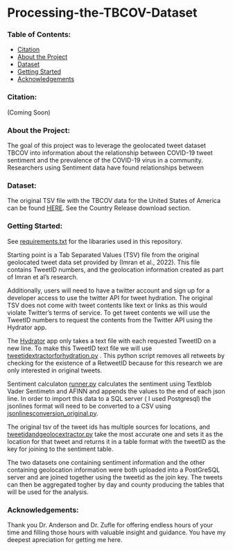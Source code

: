 # Processing-the-TBCOV-Dataset

### Table of Contents:
- [Citation](https://github.com/jstassinos/Processing-the-TBCOV-Dataset/edit/main/README.md#Citation)
- [About the Project](https://github.com/jstassinos/Processing-the-TBCOV-Dataset/edit/main/README.md#about-the-project)
- [Dataset](https://github.com/jstassinos/Processing-the-TBCOV-Dataset/edit/main/README.md#dataset)
- [Getting Started](https://github.com/jstassinos/Processing-the-TBCOV-Dataset/edit/main/README.md#getting-started)
- [Acknowledgements](https://github.com/jstassinos/Processing-the-TBCOV-Dataset/edit/main/README.md#acknowledgements)

### Citation:
(Coming Soon)

### About the Project:

The goal of this project was to leverage the geolocated tweet dataset TBCOV into information about the relationship between COVID-19 tweet sentiment and the prevalence of the COVID-19 virus in a community. Researchers using Sentiment data have found relationships between  

### Dataset:
The original TSV file with the TBCOV data for the United States of America can be found [HERE](https://crisisnlp.qcri.org/tbcov). See the Country Release download section. 

### Getting Started:

See [requirements.txt](/requirements.txt) for the libararies used in this repository. 

Starting point is a Tab Separated Values (TSV) file from the original geolocated tweet data set provided by (Imran et al., 2022). This file contains TweetID numbers, and the geolocation information created as part of Imran et al’s research. 

Additionally, users will need to have a twitter account and sign up for a developer access to use the twitter API for tweet hydration.
The original TSV does not come with tweet contents like text or links as this would violate Twitter’s terms of service. To get tweet contents we will use the TweetID numbers to request the contents from the Twitter API using the Hydrator app. 

The [Hydrator](https://github.com/DocNow/hydrator) app only takes a text file with each requested TweetID on a new line. To make this TweetID text file we will use [tweetidextractorforhydration.py](/tweetidextractorforhydration.py)  . This python script removes all retweets by checking for the existence of a RetweetID because for this research we are only interested in original tweets.

Sentiment calculaton [runner.py](/runner.py) calculates the sentiment using Textblob Vader Sentimetn and AFINN and appends the values to the end of each json line. 
In order to import this data to a SQL server ( I used Postgresql) the jsonlines format will need to be converted to a CSV using [jsonlinesconversion_original.py](/jsonlinesconversion_original.py).

The original tsv of the tweet ids has multiple sources for locations, and [tweetidandgeolocextractor.py](/tweetidandgeolocextractor.py) take the most accurate one and sets it as the location for that tweet and returns it in a table format with the tweetID as the key for joining to the sentiment table. 

The two datasets one containing sentiment information and the other containing geolocation information were both uploaded into a PostGreSQL server and are joined together using the tweetid as the join key. The tweets can then be aggregated togher by day and county producing the tables that will be used for the analysis. 

### Acknowledgements:

Thank you Dr. Anderson and Dr. Zufle for offering endless hours of your time and filling those hours with valuable insight and guidance.  You have my deepest apreciation for getting me here. 
